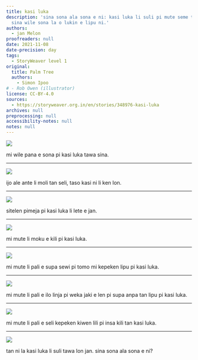 ```yaml
---
title: kasi luka
description: 'sina sona ala sona e ni: kasi luka li suli pi mute seme tawa lon jan?
  sina wile sona la o lukin e lipu ni.'
authors:
  - jan Melon
proofreaders: null
date: 2021-11-08
date-precision: day
tags:
  - StoryWeaver level 1
original:
  title: Palm Tree
  authors:
    - Simon Ipoo
# - Rob Owen (illustrator)
license: CC-BY-4.0
sources:
  - https://storyweaver.org.in/en/stories/348976-kasi-luka
archives: null
preprocessing: null
accessibility-notes: null
notes: null
---
```


![](https://storage.googleapis.com/static.storyweaver.org.in/illustration_crops/40978/size7/98bb26c7736d016dfe98dcc3d5758c9c.jpg)

mi wile pana e sona pi kasi luka tawa sina.

---

![](https://storage.googleapis.com/static.storyweaver.org.in/illustration_crops/40979/size7/5ac572c3ce4b4c5e67d8d0b6505da9e3.jpg)

ijo ale ante li moli tan seli, taso kasi ni li ken lon.

---

![](https://storage.googleapis.com/static.storyweaver.org.in/illustration_crops/40980/size7/d65dd446681ba19d713aa78f463b00bf.jpg)

sitelen pimeja pi kasi luka li lete e jan.

---

![](https://storage.googleapis.com/static.storyweaver.org.in/illustration_crops/40981/size7/d140d9dc9a92129c3a9dcb47b0ae82bc.jpg)

mi mute li moku e kili pi kasi luka.

---

![](https://storage.googleapis.com/static.storyweaver.org.in/illustration_crops/40982/size7/e424dace14fd997a8011df5d6f27139d.jpg)

mi mute li pali e supa sewi pi tomo mi kepeken lipu pi kasi luka.

---

![](https://storage.googleapis.com/static.storyweaver.org.in/illustration_crops/40983/size7/1f5ab6650cbd2a79354631c0b43295e4.jpg)

mi mute li pali e ilo linja pi weka jaki e len pi supa anpa tan lipu pi kasi luka.

---

![](https://storage.googleapis.com/static.storyweaver.org.in/illustration_crops/40984/size7/3602e95200079976f2a16dd7a9dd1a7c.jpg)

mi mute li pali e seli kepeken kiwen lili pi insa kili tan kasi luka.

---

![](https://storage.googleapis.com/static.storyweaver.org.in/illustration_crops/40985/size7/38d6747fe2dbaf538e5dd946f4b2bcbe.jpg)

tan ni la kasi luka li suli tawa lon jan. sina sona ala sona e ni?
